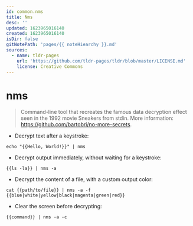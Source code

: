 ```yaml
---
id: common.nms
title: Nms
desc: ''
updated: 1623965016140
created: 1623965016140
isDir: false
gitNotePath: 'pages/{{ noteHiearchy }}.md'
sources:
  - name: tldr-pages
    url: 'https://github.com/tldr-pages/tldr/blob/master/LICENSE.md'
    license: Creative Commons
---
```

# nms

> Command-line tool that recreates the famous data decryption effect seen in the 1992 movie Sneakers from stdin.
> More information: <https://github.com/bartobri/no-more-secrets>.

- Decrypt text after a keystroke:

`echo "{{Hello, World!}}" | nms`

- Decrypt output immediately, without waiting for a keystroke:

`{{ls -la}} | nms -a`

- Decrypt the content of a file, with a custom output color:

`cat {{path/to/file}} | nms -a -f {{blue|white|yellow|black|magenta|green|red}}`

- Clear the screen before decrypting:

`{{command}} | nms -a -c`


